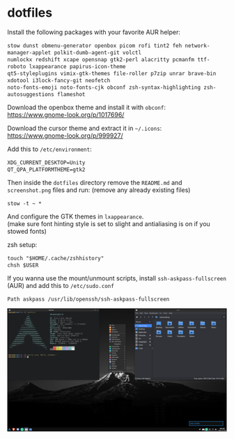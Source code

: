 # dotfiles

Install the following packages with your favorite AUR helper:
```
stow dunst obmenu-generator openbox picom rofi tint2 feh network-manager-applet polkit-dumb-agent-git volctl
numlockx redshift xcape opensnap gtk2-perl alacritty pcmanfm ttf-roboto lxappearance papirus-icon-theme
qt5-styleplugins vimix-gtk-themes file-roller p7zip unrar brave-bin xdotool i3lock-fancy-git neofetch
noto-fonts-emoji noto-fonts-cjk obconf zsh-syntax-highlighting zsh-autosuggestions flameshot
```

Download the openbox theme and install it with ```obconf```: <br>
https://www.gnome-look.org/p/1017696/

Download the cursor theme and extract it in ```~/.icons```: <br>
https://www.gnome-look.org/p/999927/

Add this to ```/etc/environment```:
```
XDG_CURRENT_DESKTOP=Unity 
QT_QPA_PLATFORMTHEME=gtk2
```

Then inside the ```dotfiles``` directory remove the ```README.md``` and ```screenshot.png``` files and run: (remove any already existing files)
```
stow -t ~ *
```

And configure the GTK themes in ```lxappearance```. <br> (make sure font hinting style is set to slight and antialiasing is on if you stowed fonts)

zsh setup:
```
touch "$HOME/.cache/zshhistory"
chsh $USER
```

If you wanna use the mount/unmount scripts, install ```ssh-askpass-fullscreen``` (AUR) and add this to ```/etc/sudo.conf```
```
Path askpass /usr/lib/openssh/ssh-askpass-fullscreen
```

![Screenshot: ](screenshot.png)
